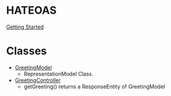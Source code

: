 # HATEOAS
[Getting Started](https://spring.io/guides/gs/rest-hateoas/)

# Classes
- [GreetingModel](src/main/java/com/example/resthateoas/GreetingModel.java)
    - RepresentationModel Class.
- [GreetingController](src/main/java/com/example/resthateoas/GreetingController.java)
    - getGreeting() returns a ResponseEntity of GreetingModel
       
    